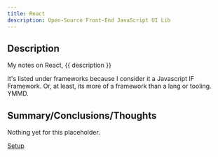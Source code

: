 ```yaml
---
title: React
description: Open-Source Front-End JavaScript UI Lib
---
```


## Description 

My notes on React, {{ description }}

It's listed under frameworks because I consider it a Javascript IF Framework. Or, at least, its more of a framework than a lang or tooling.  YMMD.

## Summary/Conclusions/Thoughts

Nothing yet for this placeholder.

<div class="outter-container">
    <div class="item-00"><a href="../react/setup/"><p>Setup</p></a></div>
</div>
